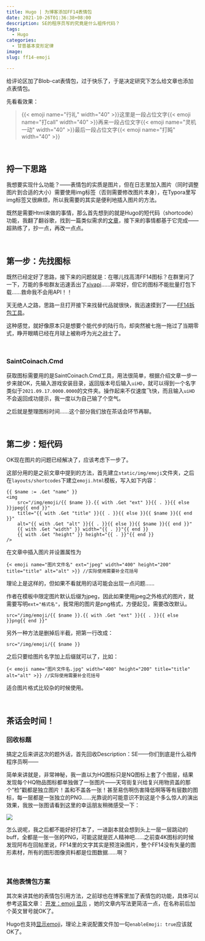 ```yaml
---
title: Hugo | 为博客添加FF14表情包
date: 2021-10-26T01:36:38+08:00
description: SE的程序员写的究竟是什么祖传代码？
tags:
  - Hugo
categories:
  - 甘普基本变形定律
image: 
slug: ff14-emoji

---
```


给评论区加了Blob-cat表情包，过于快乐了，于是决定研究下怎么给文章也添加点表情包。

先看看效果：

> {{< emoji name="行礼"  width="40" >}}这里是一段占位文字{{< emoji name="打call"  width="40" >}}再来一段占位文字{{< emoji name="灵机一动"  width="40" >}}最后一段占位文字{{< emoji name="打盹"  width="40" >}}

<br>

## 捋一下思路

我想要实现什么功能？——表情包的实质是图片，但在日志里加入图片（同时调整图片到合适的大小）需要使用img标签（否则需要修改图片本身），在Typora里写img标签又很麻烦，所以我需要的其实是便利地插入图片的方法。

既然是需要Html来做的事情，那么首先想到的就是Hugo的短代码（shortcode）功能，我翻了翻谷歌，找到一篇类似需求的[文章](https://errlogs.gitlab.io/post/hugo/shortcode-emoji/)，接下来的事情都基于它完成——超熟练了，抄一点，再改一点点。

<br>

## 第一步：先找图标

既然已经定好了思路，接下来的问题就是：在哪儿找高清FF14图标？在群里问了一下，万能的多啦群友迅速丢出了[xivapi](https://xivapi.com/)……非常好，但它的图标不能批量打包下载……救命我不会用API！！

天无绝人之路，思路一旦打开接下来找替代品就很快，我迅速摸到了——[FF14拆包工具](https://ff14.huijiwiki.com/p/173677#)。

这种感觉，就好像原本只是想要个能代步的陆行鸟，却突然被七拖一拖过了当期零式，睁开眼睛已经在月球上被称呼为光之战士了。

<br>

### **SaintCoinach.Cmd**

获取图标需要用的是SaintCoinach.Cmd工具，用法很简单，根据介绍文章一步一步来就OK，先输入游戏安装目录，返回版本号后输入`uiHD`，就可以得到一个名字类似于`2021.09.17.0000.0000`的文件夹。操作起来不仅速度飞快，而且输入`uiHD`不会返回成功提示，我一度以为自己输了个空气。

之后就是整理图标时间……这个部分我们放在茶话会环节再聊。

<br>

## 第二步：短代码

OK现在图片的问题已经解决了，应该考虑下一步了。

这部分用的是之前文章中提到的方法，首先建立`static/img/emoji`文件夹，之后在`layouts/shortcodes`下建立`emoji.html`模板，写入如下内容：

```
{{ $name := .Get "name" }}
<img
    src="/img/emoji/{{ $name }}.{{ with .Get "ext" }}{{ . }}{{ else }}jpeg{{ end }}"
    title="{{ with .Get "title" }}{{ . }}{{ else }}{{ $name }}{{ end }}"
    alt="{{ with .Get "alt" }}{{ . }}{{ else }}{{ $name }}{{ end }}"
    {{ with .Get "width" }} width="{{ . }}"{{ end }}
    {{ with .Get "height" }} height="{{ . }}"{{ end }}
/>
```

在文章中插入图片并设置属性为

```
{< emoji name="图片文件名" ext="jpeg" width="400" height="200" title="title" alt="alt" >}} //实际使用需要补全花括号
```

理论上是这样的，但如果不看就用的话可能会出现一点问题……

作者在模板中限定图片默认后缀为jpeg，因此如果使用jpeg之外格式的图片，就需要写明`ext="格式名"`，我常用的图片是png格式，方便起见，需要改改默认。

```
src="/img/emoji/{{ $name }}.{{ with .Get "ext" }}{{ . }}{{ else }}png{{ end }}"
```

另外一种方法是删掉后半截，把第一行改成：

```
src="/img/emoji/{{ $name }}
```

之后只要给图片名字加上后缀就可以了，比如：

```
{< emoji name="图片文件名.jpg" width="400" height="200" title="title" alt="alt" >}} //实际使用需要补全花括号
```

适合图片格式比较杂的时候使用。   

<br>

## 茶话会时间！

### 回收标题

搞定之后来讲这次的题外话，首先回收Description：SE——你们到底是什么祖传程序员啊——

简单来讲就是，非常神秘，我一直以为HQ图标只是NQ图标上套了个图层，结果发现每个HQ物品图标都单独做了一张图片——天穹街复兴给复兴用物资盖的那个“检”戳都是独立图片！盖和不盖各一张！甚至易伤啊伤害降低啊等等有层数的图标，每一层都是一张独立的PNG……光靠说的可能意识不到这是个多么惊人的演出效果，我放一张图请看到这里的幸运朋友稍微感受一下：

![](https://res.cloudinary.com/mantyke/image/upload/v1635189877/20211026_ylokpl.png)

怎么说呢，我之后都不能好好打本了，一进副本就会想到头上一层一层跳动的buff，全都是一张一张的PNG，可能这就是匠人精神吧……之前查4K图标的时候发现阿布在回帖里说，FF14里的文字其实是预渲染图片，整个FF14没有矢量的图形素材，所有的图形图像资料都是位图数据……啊？

<br>

### 其他表情包方案

其次来讲其他的表情包引用方法，之前球也在博客里加了表情包的功能，具体可以参考这篇文章： [开发：emoji 显示](https://4o.cx/2021/210922-emoji/) ，她的文章内写法更简洁一点，在名称前后加个英文冒号就OK了。

Hugo也支持[显示emoji](https://gohugo.io/functions/emojify/)，理论上来说配置文件加一句`enableEmoji: true`应该就OK了。

<br>

